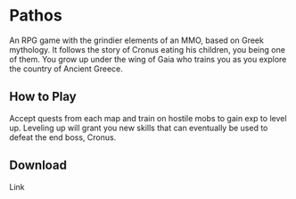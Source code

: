 # Pathos

An RPG game with the grindier elements of an MMO, based on Greek mythology.
It follows the story of Cronus eating his children, you being one of them. You grow up under the wing of Gaia who trains you as you explore the country of Ancient Greece.

## How to Play
Accept quests from each map and train on hostile mobs to gain exp to level up.
Leveling up will grant you new skills that can eventually be used to defeat the end boss, Cronus.

## Download
Link

